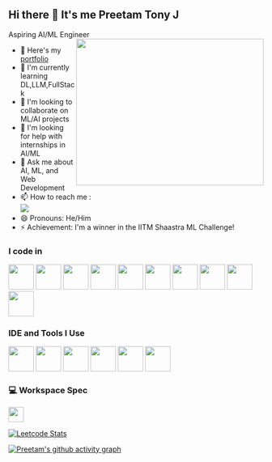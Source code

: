 ## Hi there 👋 It's me Preetam Tony J

Aspiring AI/ML Engineer
<img align="right" width="370" height="290" src="https://media.licdn.com/dms/image/v2/D5603AQG9lsxx-K0PGw/profile-displayphoto-shrink_200_200/profile-displayphoto-shrink_200_200/0/1727789437962?e=2147483647&v=beta&t=1aEZGsBGJsPyrGvR88rVTrk1h-CgqfK_1sMqqmwVJmc">
- 🔭 Here's my [portfolio](https://preetamtonyportfolio.netlify.app/)                                                 
- 🌱 I'm currently learning DL,LLM,FullStack
- 👯 I'm looking to collaborate on ML/AI projects
- 🤔 I'm looking for help with internships in AI/ML
- 💬 Ask me about AI, ML, and Web Development
- 📫 How to reach me :
<br /> [<img src="https://img.shields.io/badge/LinkedIn-0077B5?style=for-the-badge&logo=linkedin&logoColor=white" />](https://www.linkedin.com/in/preetamtonyj/)
- 😄 Pronouns: He/Him
- ⚡  Achievement: I'm a winner in the IITM Shaastra ML Challenge!

### I code in
<img height="50" width="50" src="https://img.icons8.com/color/48/000000/python.png" /> <img height="50" width="50" src="https://img.icons8.com/color/48/000000/c-programming.png" /> <img height="50" width="50" src="https://img.icons8.com/color/48/000000/java-coffee-cup-logo.png" /> <img height="50" width="50" src="https://img.icons8.com/color/48/000000/html-5.png" /> <img height="50" width="50" src="https://img.icons8.com/color/48/000000/css3.png" /> <img height="50" width="50" src="https://img.icons8.com/color/48/000000/javascript.png"/> <img height="50" width="50" src="https://img.icons8.com/color/48/000000/react-native.png"/> <img height="50" width="50" src="https://img.icons8.com/color/48/000000/tensorflow.png"/> <img height="50" width="50" src="https://img.icons8.com/color/48/000000/mongodb.png"/> <img height="50" width="50" src="https://img.icons8.com/color/48/000000/mysql-logo.png"/>

### IDE and Tools I Use
<img height="50" width="50" src="https://img.icons8.com/color/48/000000/visual-studio-code-2019.png"/> <img height="50" width="50" src="https://img.icons8.com/dusk/64/000000/anaconda.png"/> <img height="50" width="50" src="https://img.icons8.com/color/50/000000/git.png"/> <img height="50" width="50" src="https://img.icons8.com/color/48/000000/figma--v1.png"/> <img height="50" src="https://img.shields.io/badge/Netlify-00C7B7?style=for-the-badge&logo=netlify&logoColor=white"/> <img height="50" width="50" src="https://img.icons8.com/color/48/000000/google-colab.png"/>

### 💻 Workspace Spec
<img height="30" src="https://img.shields.io/badge/Windows-0078D6?style=for-the-badge&logo=windows&logoColor=white"/>

[![Leetcode Stats](https://leetcard.jacoblin.cool/Preetamtonyj?ext=contest&theme=dark)](https://leetcode.com/u/Preetamtonyj/)

[![Preetam's github activity graph](https://github-readme-activity-graph.vercel.app/graph?username=PreetamTony&bg_color=000000&color=ffffff&line=51f565&point=ffffff&area=true&hide_border=true)](https://github.com/PreetamTony/github-readme-activity-graph)

